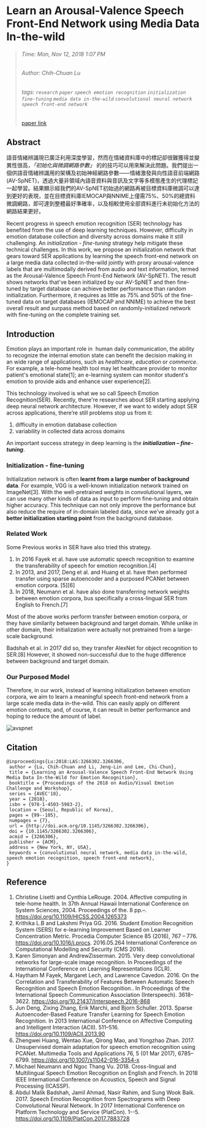 # Learn an Arousal-Valence Speech Front-End Network using Media Data In-the-wild
> ###### Time: Mon, Nov 12, 2018 1:07 PM
> ###### Author: Chih-Chuan Lu
> ###### tags: `research` `paper` `speech emotion recognition` `initialization` `fine-tuning` `media data in-the-wild` `convolutional neural network` `speech front-end network`
> [paper link](https://dl.acm.org/citation.cfm?id=3266306)

## Abstract

語音情緒辨識現已廣泛利用深度學習，然而在情緒資料庫中的標記卻很難獲得並變異性很高，*「初始化與微調網路參數」* 的的技巧可以用來解決此問題。我們提出一個供語音情緒辨識用的架構及初始神經網路參數——情緒激發與向性語音前端網路(AV-SpNET)，透過大量非領域內語音資料與音訊及文字等多模態產生的代理標記一起學習。結果顯示經我們的AV-SpNET初始過的網路再被目標資料庫微調可以達到更好的表現，並在目標資料庫IEMOCAP與NNIME上僅需75%、50%的總資料微調網路，即可達到整體最好準確率，以及相較使用全部資料進行未初始化方法的網路結果更好。

Recent progress in speech emotion recognition (SER) technology has benefited from the use of deep learning techniques. However, difficulty in emotion database collection and diversity across domains make it still challenging. An *initialization - fine-tuning* strategy help mitigate these technical challenges.
In this work, we propose an initialization network that gears toward SER applications by learning the speech front-end network on a large media data collected in-the-wild jointly with proxy arousal-valence labels that are multimodally derived from audio and text information, termed as the Arousal-Valence Speech Front-End Network (AV-SpNET). The result shows networks that've been initialized by our AV-SpNET and then fine-tuned by target database can achieve better performance than random initialization. Furthermore, it requires as little as 75% and 50% of the fine-tuned data on target databases (IEMOCAP and NNIME) to achieve the best overall result and surpass method based on randomly-initialized network with
fine-tuning on the complete training set.

## Introduction

Emotion plays an important role in  human daily communication, the ability to recognize the internal emotion state can benefit the decision making in an wide range of applications, such as *healthcare*, *education* or *commerce*.
For example, a tele-home health tool may let healthcare provider to monitor patient's emotional state[1]; an e-learning system can monitor student's emotion to provide aids and enhance user experience[2].

This technology involved is what we so call Speech Emotion Recognition(SER). Recently, there're researches about SER starting applying deep neural network architecture. However, if we want to widely adopt SER across applications, there’re still problems stop us from it:

1. difficulty in emotion database collection
2. variability in collected data across domains

An important success strategy in deep learning is the ***initialization – fine-tuning***.

### Initialization - fine-tuning

Initialization network is often **learnt from a large number of background data**. For example, VGG is a well-known initialization network trained on ImageNet[3]. With the well-pretrained weights in convolutional layers, we can use many other kinds of data as input to perform fine-tuning and obtain higher accuracy. This technique can not only improve the performance but also reduce the require of in-domain labeled data, since we’ve already got a **better initialization starting point** from the background database.

### Related Work

Some Previous works in SER have also tried this strategy.

1. In 2016 Fayek et al. have use automatic speech recognition to examine the transferability of speech for emotion recognition.[4]
2. In 2013, and 2017, Deng et al. and Huang et al. have then performed transfer using sparse autoencoder and a purposed PCANet between emotion corpora. [5][6]
3. In 2018, Neumann et al. have also done transferring network weights between emotion corpora, bus specifically a cross-lingual SER from English to French.[7]

Most of the above works perform transfer between emotion corpora, or they have similarity between background and target domain. While unlike in other domain, their initialization were actually not pretrained from a large-scale background.

Badshah et al. in 2017 did so, they transfer AlexNet for object recognition to SER.[8] However, it showed non-successful due to the huge difference between background and target domain.

### Our Purposed Model

Therefore, in our work, instead of learning initialization between emotion corpora, we aim to learn a meaningful speech front-end network from a large scale media data in-the-wild. This can easily apply on different emotion contexts; and, of course, it can result in better performance and hoping to reduce the amount of label.

![avspnet](https://i.imgur.com/Y848Oau.png)


## Citation
```
@inproceedings{Lu:2018:LAS:3266302.3266306,
 author = {Lu, Chih-Chuan and Li, Jeng-Lin and Lee, Chi-Chun},
 title = {Learning an Arousal-Valence Speech Front-End Network Using Media Data In-the-Wild for Emotion Recognition},
 booktitle = {Proceedings of the 2018 on Audio/Visual Emotion Challenge and Workshop},
 series = {AVEC'18},
 year = {2018},
 isbn = {978-1-4503-5983-2},
 location = {Seoul, Republic of Korea},
 pages = {99--105},
 numpages = {7},
 url = {http://doi.acm.org/10.1145/3266302.3266306},
 doi = {10.1145/3266302.3266306},
 acmid = {3266306},
 publisher = {ACM},
 address = {New York, NY, USA},
 keywords = {convolutional neural network, media data in-the-wild, speech emotion recognition, speech front-end network},
} 
```

## Reference
1. Christine Lisetti and Cynthia LeRouge. 2004. Affective computing in tele-home health. In 37th Annual Hawaii International Conference on System Sciences, 2004. Proceedings of the. 8 pp.–. https://doi.org/10.1109/HICSS.2004.1265373
2. Krithika L.B and Lakshmi Priya GG. 2016. Student Emotion Recognition System (SERS) for e-learning Improvement Based on Learner Concentration Metric. Procedia Computer Science 85 (2016), 767 – 776. https://doi.org/10.1016/j.procs. 2016.05.264 International Conference on Computational Modelling and Security (CMS 2016).
3. Karen Simonyan and AndrewZisserman. 2015. Very deep convolutional networks for large-scale image recognition. In Proceedings of the International Conference on Learning Representations (ICLR).
3. Haytham M Fayek, Margaret Lech, and Lawrence Cavedon. 2016. On the Correlation and Transferability of Features Between Automatic Speech Recognition and Speech Emotion Recognition.. In Proceedings of the International Speech Communication Association (Interspeech). 3618–3622. https://doi.org/10.21437/Interspeech.2016-868
5. Jun Deng, Zixing Zhang, Erik Marchi, and Bjorn Schuller. 2013. Sparse Autoencoder-Based Feature Transfer Learning for Speech Emotion Recognition. In 2013 International Conference on Affective Computing and Intelligent Interaction (ACII). 511–516. https://doi.org/10.1109/ACII.2013.90
6. Zhengwei Huang, Wentao Xue, Qirong Mao, and Yongzhao Zhan. 2017. Unsupervised domain adaptation for speech emotion recognition using PCANet. Multimedia Tools and Applications 76, 5 (01 Mar 2017), 6785–6799. https://doi.org/10.1007/s11042-016-3354-x
7. Michael Neumann and Ngoc Thang Vu. 2018. Cross-lingual and Multilingual Speech Emotion Recognition on English and French. In 2018 IEEE International Conference on Acoustics, Speech and Signal Processing (ICASSP).
8. Abdul Malik Badshah, Jamil Ahmad, Nasir Rahim, and Sung Wook Baik. 2017. Speech Emotion Recognition from Spectrograms with Deep Convolutional Neural Network. In 2017 International Conference on Platform Technology and Service (PlatCon). 1--5. https://doi.org/10.1109/PlatCon.2017.7883728
